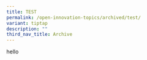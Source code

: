 ```yaml
---
title: TEST
permalink: /open-innovation-topics/archived/test/
variant: tiptap
description: ""
third_nav_title: Archive
---
```

<p>hello</p>